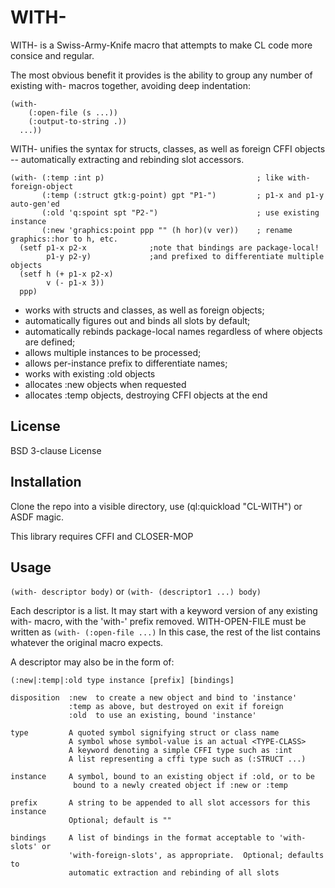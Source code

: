 # WITH-

WITH- is a Swiss-Army-Knife macro that attempts to make CL code more consice and regular.

The most obvious benefit it provides is the ability to group any number of existing with- macros together, avoiding deep indentation:
```
(with-
    (:open-file (s ...))    
    (:output-to-string .))
  ...))
```
WITH- unifies the syntax for structs, classes, as well as foreign CFFI objects -- automatically extracting and rebinding slot accessors.
```
(with- (:temp :int p)                                  ; like with-foreign-object
       (:temp (:struct gtk:g-point) gpt "P1-")         ; p1-x and p1-y auto-gen'ed
       (:old 'q:spoint spt "P2-")                      ; use existing instance
       (:new 'graphics:point ppp "" (h hor)(v ver))    ; rename graphics::hor to h, etc.
  (setf p1-x p2-x              ;note that bindings are package-local!
        p1-y p2-y)             ;and prefixed to differentiate multiple objects
  (setf h (+ p1-x p2-x)
        v (- p1-x 3))
  ppp) 
```  
  
* works with structs and classes, as well as foreign objects;
* automatically figures out and binds all slots by default;
* automatically rebinds package-local names regardless of where objects are defined;
* allows multiple instances to be processed;
* allows per-instance prefix to differentiate names;
* works with existing :old objects
* allocates :new objects when requested
* allocates :temp objects, destroying CFFI objects at the end


## License

BSD 3-clause License

## Installation

Clone the repo into a visible directory, use (ql:quickload "CL-WITH") or ASDF magic.

This library requires CFFI and CLOSER-MOP

## Usage

`(with- descriptor body)` or `(with- (descriptor1 ...) body)` 

Each descriptor is a list.  It may start with a keyword version of any existing with- macro, with the 'with-' prefix removed.  WITH-OPEN-FILE must be written as  ```(with- (:open-file ...)```  In this case, the rest of the list contains whatever the original macro expects.

A descriptor may also be in the form of:

`(:new|:temp|:old type instance [prefix] [bindings]`

```
disposition  :new  to create a new object and bind to 'instance'
             :temp as above, but destroyed on exit if foreign
			 :old  to use an existing, bound 'instance'
			 
type         A quoted symbol signifying struct or class name
             A symbol whose symbol-value is an actual <TYPE-CLASS>
			 A keyword denoting a simple CFFI type such as :int
			 A list representing a cffi type such as (:STRUCT ...)
			 
instance     A symbol, bound to an existing object if :old, or to be
              bound to a newly created object if :new or :temp

prefix       A string to be appended to all slot accessors for this instance
             Optional; default is ""

bindings     A list of bindings in the format acceptable to 'with-slots' or 
             'with-foreign-slots', as appropriate.  Optional; defaults to
			 automatic extraction and rebinding of all slots
```



			 


			 

			 
			 

